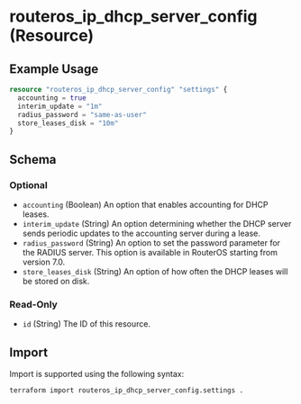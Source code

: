 # routeros_ip_dhcp_server_config (Resource)


## Example Usage
```terraform
resource "routeros_ip_dhcp_server_config" "settings" {
  accounting = true
  interim_update = "1m"
  radius_password = "same-as-user"
  store_leases_disk = "10m"
}
```

<!-- schema generated by tfplugindocs -->
## Schema

### Optional

- `accounting` (Boolean) An option that enables accounting for DHCP leases.
- `interim_update` (String) An option determining whether the DHCP server sends periodic updates to the accounting server during a lease.
- `radius_password` (String) An option to set the password parameter for the RADIUS server. This option is available in RouterOS starting from version 7.0.
- `store_leases_disk` (String) An option of how often the DHCP leases will be stored on disk.

### Read-Only

- `id` (String) The ID of this resource.

## Import
Import is supported using the following syntax:
```shell
terraform import routeros_ip_dhcp_server_config.settings .
```
